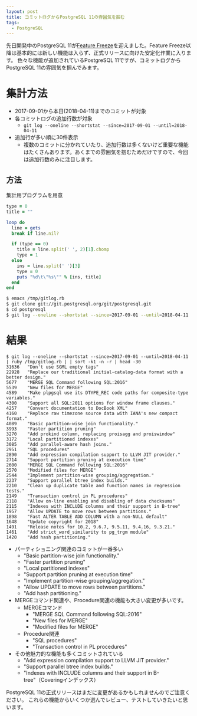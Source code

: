 ```yaml
---
layout: post
title: コミットログからPostgreSQL 11の雰囲気を掴む
tags:
  - PostgreSQL
---
```


先日開発中のPostgreSQL 11が[Feature Freeze](https://www.postgresql.org/message-id/AA141CD1-19CB-414F-98CB-87A32F397295@postgresql.org)を迎えました。Feature Freeze以降は基本的には新しい機能は入らず、正式リリースに向けた安定化作業に入ります。
色々な機能が追加されているPostgreSQL 11ですが、コミットログからPostgreSQL 11の雰囲気を掴んでみます。

# 集計方法
* 2017-09-01から本日(2018-04-11)までのコミットが対象
* 各コミットログの追加行数が対象
  * `git log --oneline --shortstat --since=2017-09-01 --until=2018-04-11`
* 追加行が多い順に30件表示
  * 複数のコミットに分かれていたり、追加行数は多くないけど重要な機能はたくさんあります。あくまでの雰囲気を掴むためだけですので、今回は追加行数のみに注目します。

## 方法

集計用プログラムを用意
```ruby
type = 0
title = ""

loop do
  line = gets
  break if line.nil?

  if (type == 0)
    title = line.split(' ', 2)[1].chomp
    type = 1
  else
    ins = line.split(' ')[3]
    type = 0
    puts "%d\t\"%s\"" % [ins, title]
  end
end
```

```bash
$ emacs /tmp/gitlog.rb
$ git clone git://git.postgresql.org/git/postgresql.git
$ cd postgresql
$ git log --oneline --shortstat --since=2017-09-01 --until=2018-04-11 | ruby /tmp/gitlog.rb | | sort -k1 -n -r | head -30
```

# 結果

```
$ git log --oneline --shortstat --since=2017-09-01 --until=2018-04-11 | ruby /tmp/gitlog.rb | | sort -k1 -n -r | head -30
31636   "Don't use SGML empty tags"
22928   "Replace our traditional initial-catalog-data format with a better design."
5677    "MERGE SQL Command following SQL:2016"
5539    "New files for MERGE"
4589    "Make plpgsql use its DTYPE_REC code paths for composite-type variables."
4300    "Support all SQL:2011 options for window frame clauses."
4257    "Convert documentation to DocBook XML"
4160    "Replace raw timezone source data with IANA's new compact format."
4089    "Basic partition-wise join functionality."
3993    "Faster partition pruning"
3270    "Add prokind column, replacing proisagg and proiswindow"
3172    "Local partitioned indexes"
3085    "Add parallel-aware hash joins."
2951    "SQL procedures"
2890    "Add expression compilation support to LLVM JIT provider."
2714    "Support partition pruning at execution time"
2600    "MERGE SQL Command following SQL:2016"
2570    "Modified files for MERGE"
2544    "Implement partition-wise grouping/aggregation."
2237    "Support parallel btree index builds."
2210    "Clean up duplicate table and function names in regression tests."
2149    "Transaction control in PL procedures"
2118    "Allow on-line enabling and disabling of data checksums"
2115    "Indexes with INCLUDE columns and their support in B-tree"
1957    "Allow UPDATE to move rows between partitions."
1898    "Fast ALTER TABLE ADD COLUMN with a non-NULL default"
1648    "Update copyright for 2018"
1491    "Release notes for 10.2, 9.6.7, 9.5.11, 9.4.16, 9.3.21."
1461    "Add strict_word_similarity to pg_trgm module"
1420    "Add hash partitioning."
```

* パーティショニング関連のコミットが一番多い
  * "Basic partition-wise join functionality."
  * "Faster partition pruning"
  * "Local partitioned indexes"
  * "Support partition pruning at execution time"
  * "Implement partition-wise grouping/aggregation."
  * "Allow UPDATE to move rows between partitions."
  * "Add hash partitioning."
* MERGEコマンド関連や、Procedure関連の機能も大きい変更が多いです。
  * MERGEコマンド
    * "MERGE SQL Command following SQL:2016"
    * "New files for MERGE"
    * "Modified files for MERGE"
  * Procedure関連
    * "SQL procedures"
    * "Transaction control in PL procedures"
* その他魅力的な機能も多くコミットされている
  * "Add expression compilation support to LLVM JIT provider."
  * "Support parallel btree index builds."
  * "Indexes with INCLUDE columns and their support in B-tree"（Coveringインデックス）

PostgreSQL 11の正式リリースはまだに変更があるかもしれませんのでご注意ください。
これらの機能からいくつか選んでレビュー、テストしていきたいと思います。